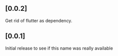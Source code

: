 ## [0.0.2]

Get rid of flutter as dependency.

## [0.0.1]

Initial release to see if this name was really available
